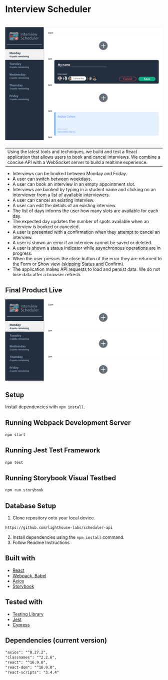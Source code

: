 # Interview Scheduler

# ![Interview Scheduler](https://github.com/ukflava/scheduler/blob/master/public/images/ScedulerLogo.png)

<table>
<tr>
<td>
 Using the latest tools and techniques, we build and test a React application that allows users to book and cancel interviews. We combine a concise API with a WebSocket server to build a realtime experience.
</td>
</tr>
</table>

<ul>
<li>Interviews can be booked between Monday and Friday.</li>
<li>A user can switch between weekdays.</li>
<li>A user can book an interview in an empty appointment slot.</li>
<li>Interviews are booked by typing in a student name and clicking on an interviewer from a list of available interviewers.</li>
<li>A user can cancel an existing interview.</li>
<li>A user can edit the details of an existing interview.</li>
<li>The list of days informs the user how many slots are available for each day.</li>
<li>The expected day updates the number of spots available when an interview is booked or canceled.</li>
<li>A user is presented with a confirmation when they attempt to cancel an interview.</li>
<li>A user is shown an error if an interview cannot be saved or deleted.</li>
<li>A user is shown a status indicator while asynchronous operations are in progress.</li>
<li>When the user presses the close button of the error they are returned to the Form or Show view (skipping Status and Confirm).</li>
<li>The application makes API requests to load and persist data. We do not lose data after a browser refresh.</li>
</ul>

## Final Product Live
![Interactive Screenshots](https://github.com/ukflava/scheduler/blob/master/public/images/Animation.gif)


## Setup

Install dependencies with `npm install`.

## Running Webpack Development Server

```sh
npm start
```

## Running Jest Test Framework

```sh
npm test
```

## Running Storybook Visual Testbed

```sh
npm run storybook
```
## Database Setup
1. Clone repository onto your local device.
```sh
https://github.com/lighthouse-labs/scheduler-api
```
2. Install dependencies using the `npm install` command.
3. Follow Readme Instructions



## Built with 

- [React](https://reactjs.org/) 
- [Webpack, Babel](https://reactjs.org/) 
- [Axios](https://reactjs.org/) 
- [Storybook](https://reactjs.org/) 

## Tested with 
- [Testing Library](https://testing-library.com/) 
- [Jest](https://jestjs.io/en/) 
- [Cypress](https://www.cypress.io/)


## Dependencies (current version)

    "axios": "^0.27.2",
    "classnames": "^2.2.6",
    "react": "^16.9.0",
    "react-dom": "^16.9.0",
    "react-scripts": "3.4.4"



